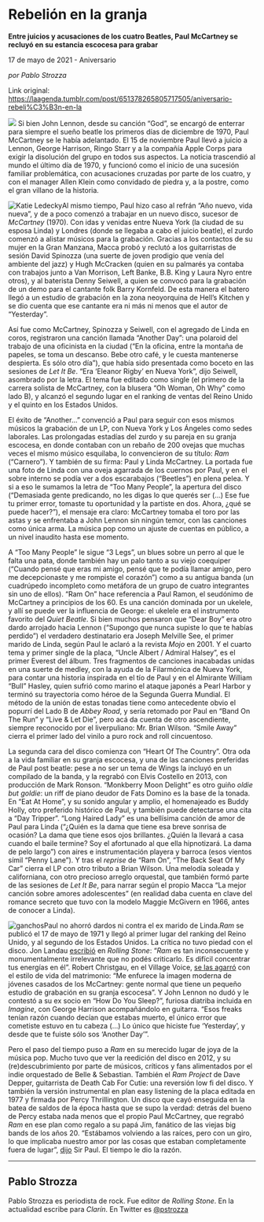 # Rebelión en la granja

**Entre juicios y acusaciones de los cuatro Beatles, Paul McCartney se recluyó en su estancia escocesa para grabar**

17 de mayo de 2021 - Aniversario

_por Pablo Strozza_

Link original: https://laagenda.tumblr.com/post/651378265805717505/aniversario-rebeli%C3%B3n-en-la

![](https://64.media.tumblr.com/f3da4a348829bed2e9b213f44263eda2/5274df6aeebd02e4-78/s500x750/36a1705c1699a0776ca380b484aacf79f0f10fb6.jpg)
Si bien John Lennon, desde su canción “God”, se encargó de enterrar para siempre el sueño beatle los primeros días de diciembre de 1970, Paul McCartney se le había adelantado. El 15 de noviembre Paul llevó a juicio a Lennon, George Harrison, Ringo Starr y a la compañía Apple Corps para exigir la disolución del grupo en todos sus aspectos. La noticia trascendió al mundo el último día de 1970, y funcionó como el inicio de una sucesión familiar problemática, con acusaciones cruzadas por parte de los cuatro, y con el manager Allen Klein como convidado de piedra y, a la postre, como el gran villano de la historia.

![Katie Ledecky](https://64.media.tumblr.com/8b547b46129a7d0efc07741209882444/5274df6aeebd02e4-9b/s400x600/61d84d423cb39d6052d2da1c1dcdf16d1e974ecd.jpg)Al mismo tiempo, Paul hizo caso al refrán “Año nuevo, vida nueva”, y de a poco comenzó a trabajar en un nuevo disco, sucesor de *McCartney* (1970). Con idas y venidas entre Nueva York (la ciudad de su esposa Linda) y Londres (donde se llegaba a cabo el juicio beatle), el zurdo comenzó a alistar músicos para la grabación. Gracias a los contactos de su mujer en la Gran Manzana, Macca probó y reclutó a los guitarristas de sesión David Spinozza (una suerte de joven prodigio que venía del ambiente del jazz) y Hugh McCracken (quien en su palmarés ya contaba con trabajos junto a Van Morrison, Left Banke, B.B. King y Laura Nyro entre otros), y al baterista Denny Seiwell, a quien se convocó para la grabación de un demo para el cantante folk Barry Kornfeld. De esta manera el batero llegó a un estudio de grabación en la zona neoyorquina de Hell’s Kitchen y se dio cuenta que ese cantante era ni más ni menos que el autor de “Yesterday”.

Así fue como McCartney, Spinozza y Seiwell, con el agregado de Linda en coros, registraron una canción llamada “Another Day”: una polaroid del trabajo de una oficinista en la ciudad (“En la oficina, entre la montaña de papeles, se toma un descanso. Bebe otro café, y le cuesta mantenerse despierta. Es sólo otro día”), que había sido presentada como boceto en las sesiones de *Let It Be*. “Era ‘Eleanor Rigby’ en Nueva York”, dijo Seiwell, asombrado por la letra. El tema fue editado como single (el primero de la carrera solista de McCartney, con la blusera “Oh Woman, Oh Why” como lado B), y alcanzó el segundo lugar en el ranking de ventas del Reino Unido y el quinto en los Estados Unidos. 

El éxito de “Another…” convenció a Paul para seguir con esos mismos músicos la grabación de un LP, con Nueva York y Los Ángeles como sedes laborales. Las prolongadas estadías del zurdo y su pareja en su granja escocesa, en donde contaban con un rebaño de 200 ovejas que muchas veces el mismo músico esquilaba, lo convencieron de su título: *Ram* (“Carnero”). Y también de su firma: Paul y Linda McCartney. La portada fue una foto de Linda con una oveja agarrada de los cuernos por Paul, y en el sobre interno se podía ver a dos escarabajos (“Beetles”) en plena pelea. Y si a eso le sumamos la letra de “Too Many People”, la apertura del disco (“Demasiada gente predicando, no les digas lo que querés ser (…) Ese fue tu primer error, tomaste tu oportunidad y la partiste en dos. Ahora, ¿qué se puede hacer?”), el mensaje era claro: McCartney tomaba el toro por las astas y se enfrentaba a John Lennon sin ningún temor, con las canciones como única arma. La música pop como un ajuste de cuentas en público, a un nivel inaudito hasta ese momento.

A “Too Many People” le sigue “3 Legs”, un blues sobre un perro al que le falta una pata, donde también hay un palo tanto a su viejo coequiper (“Cuando pensé que eras mi amigo, pensé que te podía llamar amigo, pero me decepcionaste y me rompiste el corazón”) como a su antigua banda (un cuadrúpedo incompleto como metáfora de un grupo de cuatro integrantes sin uno de ellos). “Ram On” hace referencia a Paul Ramon, el seudónimo de McCartney a principios de los 60. Es una canción dominada por un ukelele, y allí se puede ver la influencia de George: el ukelele era el instrumento favorito del *Quiet Beatle*. Si bien muchos pensaron que “Dear Boy” era otro dardo arrojado hacia Lennon (“Supongo que nunca supiste lo que te habías perdido”) el verdadero destinatario era Joseph Melville See, el primer marido de Linda, según Paul le aclaró a la revista *Mojo* en 2001. Y el cuarto tema y primer single de la placa, “Uncle Albert / Admiral Halsey”, es el primer Everest del álbum. Tres fragmentos de canciones inacabadas unidas en una suerte de medley, con la ayuda de la Filarmónica de Nueva York, para contar una historia inspirada en el tío de Paul y en el Almirante William “Bull” Hasley, quien sufrió como marino el ataque japonés a Pearl Harbor y terminó su trayectoria como héroe de la Segunda Guerra Mundial. El método de la unión de estas tonadas tiene como antecedente obvio el popurrí del Lado B de *Abbey Road*, y sería retomado por Paul en “Band On The Run” y “Live & Let Die”, pero acá da cuenta de otro ascendiente, siempre reconocido por el liverpuliano: Mr. Brian Wilson. “Smile Away” cierra el primer lado del vinilo a puro rock and roll cincuentoso.

La segunda cara del disco comienza con “Heart Of The Country”. Otra oda a la vida familiar en su granja escocesa, y una de las canciones preferidas de Paul post beatle: pese a no ser un tema de Wings la incluyó en un compilado de la banda, y la regrabó con Elvis Costello en 2013, con producción de Mark Ronson. “Monkberry Moon Delight” es otro guiño *oldie but goldie*: un riff de piano deudor de Fats Domino es la base de la tonada. En “Eat At Home”, y su sonido angular y amplio, el homenajeado es Buddy Holly, otro preferido histórico de Paul, y también puede detectarse una cita a “Day Tripper”. “Long Haired Lady” es una bellísima canción de amor de Paul para Linda (“¿Quién es la dama que tiene esa breve sonrisa de ocasión? La dama que tiene esos ojos brillantes. ¿Quién la llevará a casa cuando el baile termine? Soy el afortunado al que ella hipnotizará. La dama de pelo largo”) con aires e instrumentación playera y barroca (esos vientos símil “Penny Lane”). Y tras el *reprise* de “Ram On”, “The Back Seat Of My Car” cierra el LP con otro tributo a Brian Wilson. Una melodía soleada y californiana, con otro precioso arreglo orquestal, que también formó parte de las sesiones de *Let It Be*, para narrar según el propio Macca “La mejor canción sobre amores adolescentes” (en realidad daba cuenta en clave del romance secreto que tuvo con la modelo Maggie McGivern en 1966, antes de conocer a Linda). 

![ganchos](https://64.media.tumblr.com/ae22a074fde15eb2973db49120b5243b/5274df6aeebd02e4-9b/s500x750/e97897593730ed00b73b38f4341233e4f81c5649.jpg)Paul no ahorró dardos ni contra el ex marido de Linda.*Ram* se publicó el 17 de mayo de 1971 y llegó al primer lugar del ranking del Reino Unido, y al segundo de los Estados Unidos. La crítica no tuvo piedad con el disco. Jon Landau [escribió](https://www.rollingstone.com/music/music-album-reviews/ram-105109/) en *Rolling Stone*: “*Ram* es tan inconsecuente y monumentalmente irrelevante que no podés criticarlo. Es difícil concentrar tus energías en él”. Robert Christgau, en el Village Voice, [se las agarró](https://web.archive.org/web/20190331140846/http:/www.robertchristgau.com/xg/bk-aow/beatles.php) con el estilo de vida del matrimonio: “Me enfurece la imagen moderna de jóvenes casados de los McCartney: gente normal que tiene un pequeño estudio de grabación en su granja escocesa”. Y John Lennon no dudó y le contestó a su ex socio en “How Do You Sleep?”, furiosa diatriba incluida en *Imagine*, con George Harrison acompañándolo en guitarra. “Esos freaks tenían razón cuando decían que estabas muerto, el único error que cometiste estuvo en tu cabeza (…) Lo único que hiciste fue ‘Yesterday’, y desde que te fuiste sólo sos ‘Another Day’”.

Pero el paso del tiempo puso a *Ram* en su merecido lugar de joya de la música pop. Mucho tuvo que ver la reedición del disco en 2012, y su (re)descubrimiento por parte de músicos, críticos y fans alimentados por el indie orquestado de Belle & Sebastian. También el *Ram Project* de Dave Depper, guitarrista de Death Cab For Cutie: una reversión low fi del disco. Y también la versión instrumental en plan easy listening de la placa editada en 1977 y firmada por Percy Thrillington. Un disco que cayó enseguida en la batea de saldos de la época hasta que se supo la verdad: detrás del bueno de Percy estaba nada menos que el propio Paul McCartney, que regrabó *Ram* en ese plan como regalo a su papá Jim, fanático de las viejas big bands de los años 20. “Estábamos volviendo a las raíces, pero con un giro, lo que implicaba nuestro amor por las cosas que estaban completamente fuera de lugar”, [dijo](https://pitchfork.com/features/interview/8854-paul-mccartney/) Sir Paul. El tiempo le dio la razón. 

  




---

Pablo Strozza
-------------

 Pablo Strozza es periodista de rock. Fue editor de *Rolling Stone*. En la actualidad escribe para *Clarín*. En Twitter es [@pstrozza](https://twitter.com/pstrozza) 

